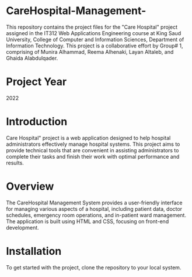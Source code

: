 # CareHospital-Management-
This repository contains the project files for the "Care Hospital" project assigned in the IT312 Web Applications Engineering course at King Saud University, College of Computer and Information Sciences, Department of Information Technology. This project is a collaborative effort by Group# 1, comprising of Munira Alhammad, Reema Alhenaki, Layan Altaleb, and Ghaida Alabdulqader.
# Project Year
2022
# Introduction
Care Hospital" project is a web application designed to help hospital administrators effectively manage hospital systems. This project aims to provide technical tools that are convenient in assisting administrators to complete their tasks and finish their work with optimal performance and results.
# Overview 
The CareHospital Management System provides a user-friendly interface for managing various aspects of a hospital, including patient data, doctor schedules, emergency room operations, and in-patient ward management. The application is built using HTML and CSS, focusing on front-end development.
# Installation
To get started with the project, clone the repository to your local system.
